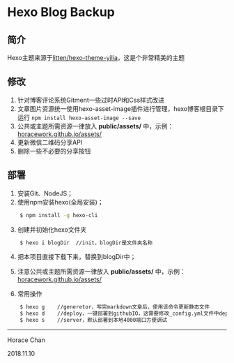 # Hexo Blog Backup

## 简介
Hexo主题来源于[litten/hexo-theme-yilia](https://github.com/litten/hexo-theme-yilia)，这是个非常精美的主题

## 修改
1. 针对博客评论系统Gitment一些过时API和Css样式改进
2. 文章图片资源统一使用hexo-asset-image插件进行管理，hexo博客根目录下运行 `npm install hexo-asset-image --save` 
3. 公共或主题所需资源一律放入 **public/assets/** 中，示例：[horacework.github.io/assets/](https://github.com/horacework/horacework.github.io/tree/master/assets)
4. 更新微信二维码分享API
5. 删除一些不必要的分享按钮

## 部署

1. 安装Git、NodeJS；
2. 使用npm安装hexo(全局安装)；

```bash
    $ npm install -g hexo-cli
```

3. 创建并初始化hexo文件夹
```bash
    $ hexo i blogDir  //init，blogDir是文件夹名称
```
4. 把本项目直接下载下来，替换到blogDir中；

5. 注意公共或主题所需资源一律放入 **public/assets/** 中，示例：[horacework.github.io/assets/](https://github.com/horacework/horacework.github.io/tree/master/assets)

6. 常用操作
```bash
    $ hexo g    //generetor，写完markdown文章后，使用该命令更新静态文件
    $ hexo d    //deploy，一键部署到githubIO，这需要修改_config.yml文件中deploy属性
    $ hexo s    //server，默认部署到本地4000端口方便调试
```

***
Horace Chan

2018.11.10
